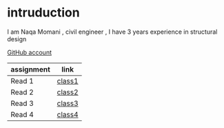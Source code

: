 # intruduction
I am Naqa Momani , civil engineer , I have 3 years experience in structural design


[GitHub account](https://github.com/NAQA-m)



|assignment   |    link     |
| ----------- | ----------- |
| Read 1      | [class1](Read1.md)  |
| Read 2      | [class2](Read2.md)  |
| Read 3      | [class3](Read3.md)  |
| Read 4      | [class4](Read4.md)  |
